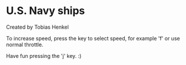 # U.S. Navy ships
Created by Tobias Henkel

To increase speed, press the key to select speed, for example 'f' or use normal throttle.

Have fun pressing the 'j' key. :)